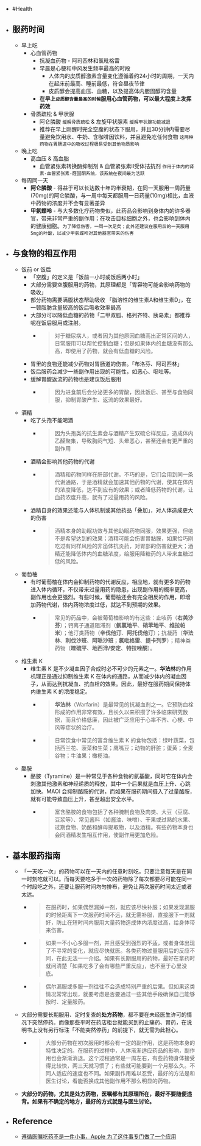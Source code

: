 - #Health
- ## 服药时间
	- 早上吃
		- 心血管药物
			- 抗凝血药物 - 阿司匹林和氯毗格雷
			- 早晨是心梗和中风发生频率最高的时段
				- 人体内的皮质醇激素含量变化遵循着约24小时的周期，一天内在起床前最高、睡前最低，符合昼夜节律
				- 皮质醇会提高血压、血糖，以及提高体内胆固醇的含量
			- **在早上`皮质醇含量最高的时候`服用心血管药物，可以最大程度上发挥药效**
		- 骨质疏松 & 甲状腺
			- 阿仑膦酸 `缓解骨质疏松` & 左旋甲状腺素 `缓解甲状腺功能减退`
			- 推荐在早上刚醒时完全空腹的状态下服用，并且30分钟内需要尽量避免饮用水、牛奶、含咖啡因饮料，并且避免吃任何食物 `这两种药物在胃肠道中的吸收过程极易受到其他物质影响`
	- 晚上吃
		- 高血压 & 高血脂
			- 血管紧张素转换酶抑制剂 & 血管紧张素II受体拮抗剂 `作用于体内的肾素-血管紧张素-醛固酮系统，该系统在夜间最为活跃`
	- 每周同一天
		- **阿仑膦酸** - 得益于可以长达数十年的半衰期，在同一天服用一周药量(70mg)的阿仑膦酸，与一周中每天都服用一日药量(10mg)相比，血液中药物的浓度并不会有显著差异
		- **甲氨蝶呤** - 与大多数化疗药物类似，此药品会影响到身体内的许多器官，带来非常严重的副作用；在攻击目标细胞之外，也会影响到体内的健康细胞。`为了降低伤害，一周一次足矣；此外还建议在服用后的一天服用5mg的叶酸，以减少甲氨蝶呤对其他器官带来的伤害`
- ## 与食物的相互作用
	- 饭前 or 饭后
		- 「空腹」的定义是「饭前一小时或饭后两小时」
		- 大部分需要空腹服用的药物，其原理都是「胃容物可能会影响药物的吸收」
		- 部分药物需要满腹状态帮助吸收 「脂溶性的维生素A和维生素D」，在一顿脂肪含量较高的饭后吸收效率最高
		- 大部分可以降低血糖的药物「二甲双胍、格列齐特、胰岛素」都推荐呢在饭后服用或注射。
			- > 对于糖尿病人，或者因为其他原因血糖高出正常区间的人，日常服用可以帮忙控制血糖；但是如果体内的血糖没有那么高，却使用了药物，就会有低血糖的风险。
		- 胃里的食物还能减少药物对胃肠道的伤害。「布洛芬、阿司匹林」
		- 饭后服药会减少一些副作用出现的可能性，如恶心、呕吐等。
		- 缓解胃酸返流的药物也是建议饭后服用
			- > 因为进食前后会分泌更多的胃酸，因此饭后、甚至与食物同服，抑制胃酸产生、返流的效果最好。
	- 酒精
		- 吃了头孢不能喝酒
			- > 因为头孢类的抗生素会与酒精产生双硫仑样反应，造成体内乙醛聚集，导致胸闷气短、头晕恶心，甚至还会有更严重的副作用
		- 酒精会影响其他药物的代谢
			- > 酒精和药物同样在肝部代谢。不巧的是，它们会用到同一条代谢通路，于是酒精就会加速其他药物的代谢，使其在体内的浓度降低，达不到应有的效果；或者降低药物的代谢，让血药浓度升高，就有了过量用药的风险。
		- 酒精自身的效果还能与人体机制或其他药品「叠加」，对人体造成更大的伤害
			- > 酒精本身的助眠功效与其他助眠药物同服，效果更强，但绝不是希望达到的效果；酒精可能会伤害胃黏膜，如果恰巧刚吃过有同样风险的非甾体抗炎药，对胃部的伤害就更大；酒精还能降低体内的血糖浓度，给服用降糖药的人带来血糖过低的风险。
	- 葡萄柚
		- 有时葡萄柚在体内会抑制药物的代谢反应，相应地，就有更多的药物进入体内循环，不仅带来过量用药的隐患，出现副作用的概率更高，副作用也会更强烈。有些时候，葡萄柚还会有完全相反的作用，即增加药物代谢，体内药物浓度过低，就达不到预期的效果。
			- > 常见的药品中，会被葡萄柚影响的有这些：止咳药（**右美沙芬**）；钙离子通道阻滞剂（**氨氯地平**、**硝苯地平**、**维拉帕米**）；他汀类药物（**辛伐他汀**、**阿托伐他汀**）；抗凝药（**华法林**、**利伐沙班**、**阿哌沙班**；**氯吡格雷**、**提卡列罗**）；精神类药物（**喹硫平**、**地西泮/安定**、**特拉唑酮**）。
	- 维生素 K
		- 维生素 K 是不少凝血因子合成时必不可少的元素之一。**华法林**的作用机理正是通过抑制维生素 K 在体内的通路，从而减少体内的凝血因子，从而达到抗凝血、抗血栓的效果。因此，最好在服药期间保持体内维生素 K 的浓度稳定。
			- > **华法林**（Warfarin）是最常见的抗凝血剂之一。它预防血栓形成的作用非常有效，且长久以来积攒了许多临床研究数据，而且价格低廉，因此被广泛应用于心率不齐、心梗、中风等症状的治疗。
			- > 日常饮食中常见的富含维生素 K 的食物包括：绿叶蔬菜，包括西兰花、菠菜和生菜；鹰嘴豆；动物的肝脏；蛋黄；全麦谷物；牛油果；橄榄油。
	- 酪胺
		- 酪胺（Tyramine）是一种常见于各种食物的氨基酸，同时它在体内会刺激其他激素和神经递质的释放，其中一个后果就是血压上升、心跳加快。MAOI 会抑制酪胺的代谢，而如果在服药期间摄入了过量酪胺，就有可能导致血压上升，甚至超出安全水平。
			- > 富含酪胺的食物包括了各种腌制食物及肉类、大豆（豆腐、豆浆等）、常见酱料（如酱油、味噌）、干果或过熟的水果、过期食物、奶酪和酵母提取物，以及酒精。有些药物本身也会同酒精发生相互作用，使副作用更加危险。
- ## 基本服药指南
	- 「一天吃一次」的药物可以在一天内的任意时刻吃，只要注意每天是在同一时刻吃就可以。而每天要吃多于一次的药物除了每次都要尽可能在同一个时段吃之外，还要让服药时间均匀排布，避免让两次服药时间太近或者太远。
		- > 在服药时，如果偶然漏掉一剂，就应该尽快补服；如果发现漏服的时候距离下一次服药时间不远，就无需补服，直接服下一剂就好，防止在短时间内服用大量药物造成体内浓度过高，给身体带来伤害。
		- > 如果一不小心多服一剂，并且感受到强烈的不适，或者身体出现了不寻常的变化，就应尽快就医。各类药物过量服用后的反应不同，在此无法一一介绍。如果有长期服用的药物，最好在拿药时就问清楚「如果吃多了会有哪些严重反应」，也不至于心里没底。
		- > 偶尔漏服或多服一剂往往不会造成特别严重的后果。但如果这类情况常常出现，就要考虑是否要通过一些其他手段确保自己能够按时、定量服药。
	- 大部分需要长期服用、定时复查的**处方药物**，都不要在未经医生许可的情况下突然停药。而像那些平时在药店柜台就能买到的止痛药、胃药，在说明书上没有另行标注「不能突然停药」的前提下，就无需为此担心。
		- > 大部分药物在初次服用时都会有一定的副作用，这是药物本身的特性决定的。在服药的过程中，人体渐渐适应药品的影响，副作用也会渐渐消退。这个过程通常是一周左右，有些药物身体接受得比较快，两三天就习惯了；有些就可能要到一个月那么久。不同人适应的速度也不同。如果副作用难以忍受，最好的方法是和医生讨论，看能否换成其他副作用不那么明显的药物。
	- **大部分的药物，尤其是处方药物，医嘱都有其原理所在，最好不要随便违背。如果有不确定的地方，最好的方式就是与医生讨论。**
- ## Reference
	- [遵循医嘱吃药不是一件小事，Apple 为了这件事专门做了一个应用](https://sspai.com/post/74030)